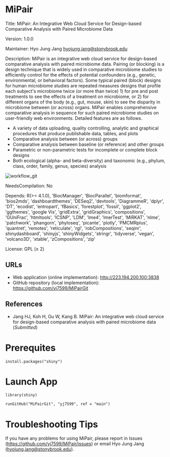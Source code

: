 # MiPair

Title: MiPair: An Integrative Web Cloud Service for Design-based Comparative Analysis with Paired Microbiome Data

Version: 1.0.0

Maintainer: Hyo Jung Jang <hyojung.jang@stonybrook.edu>

Description: MiPair is an integrative web cloud service for design-based comparative analysis with paired microbiome data. Pairing (or blocking) is a design technique that is widely used in comparative microbiome studies to efficiently control for the effects of potential confounders (e.g., genetic, environmental, or behavioral factors). Some typical paired (block) designs for human microbiome studies are repeated measures designs that profile each subject's microbiome twice (or more than twice) 1) for pre and post treatments to see the effects of a treatment on microbiome, or 2) for different organs of the body (e.g., gut, mouse, skin) to see the disparity in microbiome between (or across) organs. MiPair enables comprehensive comparative analysis in sequence for such paired microbiome studies on user-friendly web environments. Detailed features are as follows.

* A variety of data uploading, quality controlling, analytic and graphical procedures that produce publishable data, tables, and plots
* Comparative analysis between (or across) groups
* Comparative analysis between baseline (or reference) and other groups
* Parametric or non-parametric tests for incomplete or complete block designs
* Both ecological (alpha- and beta-diversity) and taxonomic (e.g., phylum, class, order, family, genus, species) analysis

![workflow_git](https://user-images.githubusercontent.com/109124970/188030505-b6dcb1ad-a4bb-47ab-a9c5-75deb96e556a.png)

NeedsCompilation: No

Depends: R(>= 4.1.0), 'BiocManager', 'BiocParallel', 'biomformat', 'bios2mds', 'dashboardthemes', 'DESeq2', 'devtools', 'DiagrammeR', 'dplyr', 'DT', 'ecodist', 'entropart', 'fBasics', 'forestplot', 'fossil', 'ggplot2', 'ggthemes', 'google Vis', 'gridExtra', 'gridGraphics', 'compositions', 'GUniFrac', 'htmltools', 'ICSNP', 'LDM', 'lme4', 'lmerTest', 'MiRKAT', 'nlme', 'patchwork', 'phangorn', 'phyloseq', 'picante', 'plotly', 'PMCMRplus', 'quantret', 'remotes', 'reticulate', 'rgl', 'robCompositions', 'seqinr', shinydashboard', 'shinyjs', 'shinyWidgets', 'stringr', 'tidyverse', 'vegan', 'volcano3D', 'xtable', 'zCompositions', 'zip'

License: GPL (≥ 2)

## URLs

* Web application (online implementation): http://223.194.200.100:3838
* GitHub repository (local implementation): https://github.com/yj7599/MiPairGit

## References

* Jang HJ, Koh H, Gu W, Kang B. MiPair: An integrative web cloud service for design-based comparative analysis with paired microbiome data (*_Submitted_*)

# Prerequites

```
install.packages("shiny")
```

# Launch App

```
library(shiny)

runGitHub("MiPairGit", "yj7599", ref = "main")
```

# Troubleshooting Tips

If you have any problems for using MiPair, please report in Issues (https://github.com/yj7599/MiPair/issues) or email Hyo Jung Jang (hyojung.jang@stonybrook.edu).
